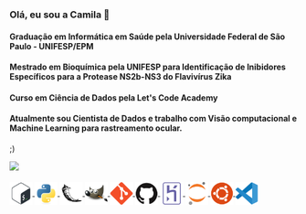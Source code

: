 ### Olá, eu sou a Camila 👋

#### Graduação em Informática em Saúde pela Universidade Federal de São Paulo - UNIFESP/EPM
#### Mestrado em Bioquímica pela UNIFESP para Identificação de Inibidores Específicos para a Protease NS2b-NS3 do Flavivírus Zika
#### Curso em Ciência de Dados pela Let's Code Academy
#### Atualmente sou Cientista de Dados e trabalho com Visão computacional e Machine Learning para rastreamento ocular.

;)

<div>
  <a href="https://beacons.ai/camiladi">
    <img height="180em" src="https://github-readme-stats.vercel.app/api?username=camiladi&theme=dark&count_private=true&show_icons=true&show_all_commits=true"/>
</div>
 
<div style="display: inline_block"><br>
  <img align="center" alt="camila-bash" height="40" width="40" src="https://github.com/devicons/devicon/blob/master/icons/bash/bash-original.svg"/>
  <img align="center" alt="camila-python" height="40" width="40" src="https://github.com/devicons/devicon/blob/master/icons/python/python-original.svg"/>
  <img align="center" alt="camila-flask" height="40" width="40" src="https://github.com/devicons/devicon/blob/master/icons/flask/flask-original.svg"/>
  <img align="center" alt="camila-gimp" height="40" width="40" src="https://github.com/devicons/devicon/blob/master/icons/gimp/gimp-original.svg"/>
  <img align="center" alt="camila-git" height="40" width="40" src="https://github.com/devicons/devicon/blob/master/icons/git/git-original.svg"/>
  <img align="center" alt="camila-github" height="40" width="40" src="https://github.com/devicons/devicon/blob/master/icons/github/github-original.svg"/>
  <img align="center" alt="camila-heroku" height="40" width="40" src="https://github.com/devicons/devicon/blob/master/icons/heroku/heroku-original.svg"/>
  <img align="center" alt="camila-jupyter" height="40" width="40" src="https://github.com/devicons/devicon/blob/master/icons/jupyter/jupyter-original.svg"/>
  <img align="center" alt="camila-ubuntu" height="40" width="40" src="https://github.com/devicons/devicon/blob/master/icons/ubuntu/ubuntu-plain.svg"/>
  <img align="center" alt="camila-vscode" height="40" width="40" src="https://github.com/devicons/devicon/blob/master/icons/vscode/vscode-original.svg"/>
</div>
  
                                                            
